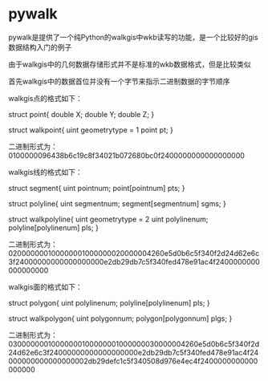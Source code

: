 # pywalk
pywalk是提供了一个纯Python的walkgis中wkb读写的功能，是一个比较好的gis数据结构入门的例子

由于walkgis中的几何数据存储形式并不是标准的wkb数据格式，但是比较类似

首先walkgis中的数据首位并没有一个字节来指示二进制数据的字节顺序

walkgis点的格式如下：

struct point{
  double X;
  double Y;
  double Z;
}

struct walkpoint{
  uint geometrytype = 1
  point pt;
}

二进制形式为：
0100000096438b6c19c8f34021b072680bc0f2400000000000000000

walkgis线的格式如下：

struct segment{
  uint pointnum;
  point[pointnum] pts;
}

struct polyline{
  uint segmentnum;
  segment[segmentnum] sgms;
}

struct walkpolyline{
  uint geometrytype = 2
  uint polylinenum;
  polyline[polylinenum] pls;
}

二进制形式为：
020000000100000001000000020000004260e5d0b6c5f340f2d24d62e6c3f24000000000000000000e2db29db7c5f340fed478e91ac4f2400000000000000000


walkgis面的格式如下：

struct polygon{
  uint polylinenum;
  polyline[polylinenum] pls;
}


struct walkpolygon{
  uint polygonnum;
  polygon[polygonnum] plgs;
}

二进制形式为：
03000000010000000100000001000000030000004260e5d0b6c5f340f2d24d62e6c3f24000000000000000000e2db29db7c5f340fed478e91ac4f24000000000000000002db29defc1c5f340508d976e4ec4f2400000000000000000
